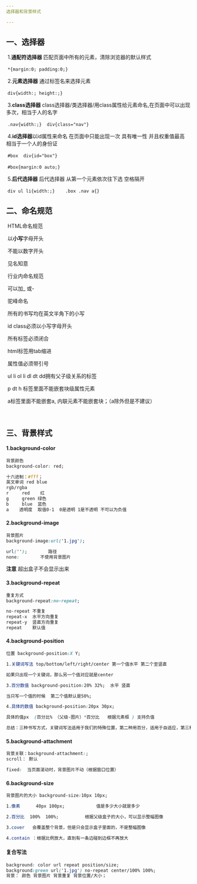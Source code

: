 ```yaml
---
选择器和背景样式

---
```


## 一、选择器

​        1.**通配符选择器**  匹配页面中所有的元素，清除浏览器的默认样式

​        `*{margin:0; padding:0;}`

​        2.**元素选择器**  通过标签名来选择元素

​        `div{width:; height:;}`

​        3.**class选择器**     class选择器/类选择器/用class属性给元素命名,在页面中可以出现多次，相当于人的名字

​        `.nav{width:;}  div{class="nav"}`

​        4.**id选择器**以id属性来命名 在页面中只能出现一次 具有唯一性 并且权重值最高 相当于一个人的身份证

​        `#box  div{id="box"}`

​        `#box{margin:0 auto;}`

​        5.**后代选择器**    后代选择器 从第一个元素依次往下选 空格隔开

​        `div ul li{width:;}    .box .nav a{}`

## 二、命名规范

​    HTML命名规范

​        以**小写**字母开头

​        不能以数字开头

​        见名知意

​    行业内命名规范

​        可以加_ 或-

​        驼峰命名 

​        所有的书写均在英文半角下的小写

​        id class必须以小写字母开头

​        所有标签必须闭合

​        html标签用tab缩进

​        属性值必须带引号

​        ul li  ol li  dl dt dd拥有父子级关系的标签

​        p dt h 标签里面不能嵌套块级属性元素

​        a标签里面不能嵌套a,   内联元素不能嵌套块；（a除外但是不建议）

​    

## 三、背景样式

#### 1.background-color

```css
背景颜色
background-color: red;

十六进制：#fff；
英文单词 red blue
rgb/rgba
r     red    红
g     green 绿色
b     blue  蓝色
a    透明度  取值0-1  0是透明 1是不透明 不可以为负值 
```

#### 2.background-image

```css
背景图片
background-image:url('1.jpg');

url('');        路径
none:        不使用背景图片
```

**注意** 超出盒子不会显示出来

#### 3.background-repeat

```css
重复方式
background-repeat:no-repeat;

no-repeat 不重复
repeat-x  水平方向重复
repeat-y  竖直方向重复
repeat    默认值
```

#### 4.background-position

```css
位置 background-position:X Y;

1.关键词写法 top/bottom/left/right/center 第一个值水平 第二个至竖直

如果只出现一个关键词，那么另一个值对应就是center

3.百分数值 background-position:20% 32%;  水平 竖直

当只写一个值的时候  第二个值默认是50%;

4.具体的数值 background-position:20px 30px;

具体的值px  (百分比% （父级-图片）*百分比   根据元素框 ) 支持负值

总结：三种书写方式，关键词写法适用于我们的特殊位置，第二种用百分，适用于自适应，第三种，比较直观 写多少像素，就是多少像素。
```

#### 5.background-attachment

```css
背景关联：background-attachment:;
scroll： 默认

fixed:  当页面滚动时，背景图片不动（根据窗口位置）
```

#### 6.background-size

```css
背景图片的大小 background-size:10px 10px;

1.像素      40px 100px;            值是多少大小就是多少

2.百分比  100%  100%;          根据父级盒子的大小，可以显示整幅图像

3.cover   会覆盖整个背景，但是只会显示盒子里面的，不是整幅图像

4.contain ：根据比例放大，直到有一条边碰到边框不再放大
```

#### 复合写法

```css
background: color url repeat position/size;
background:green url('1.jpg') no-repeat center/100% 100%;
背景： 颜色 背景图片 背景重复 背景位置/大小；
```